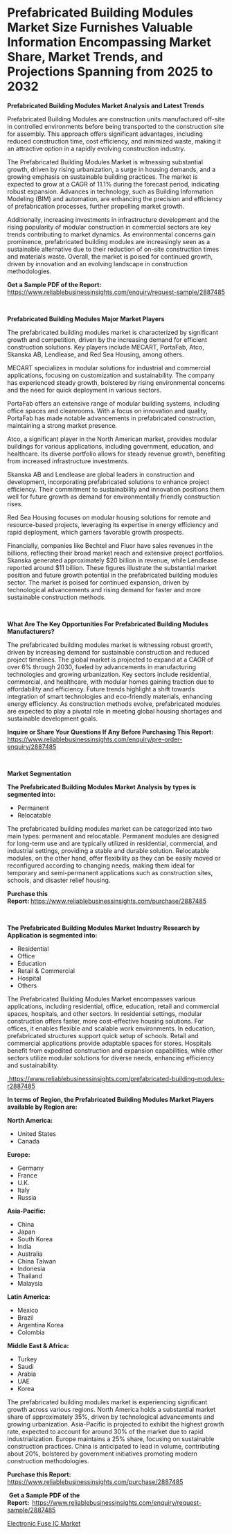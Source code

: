 <p><h1>Prefabricated Building Modules Market Size Furnishes Valuable Information Encompassing Market Share, Market Trends, and Projections Spanning from 2025 to 2032</h1></p><p><strong>Prefabricated Building Modules Market Analysis and Latest Trends</strong></p>
<p><p>Prefabricated Building Modules are construction units manufactured off-site in controlled environments before being transported to the construction site for assembly. This approach offers significant advantages, including reduced construction time, cost efficiency, and minimized waste, making it an attractive option in a rapidly evolving construction industry. </p><p>The Prefabricated Building Modules Market is witnessing substantial growth, driven by rising urbanization, a surge in housing demands, and a growing emphasis on sustainable building practices. The market is expected to grow at a CAGR of 11.1% during the forecast period, indicating robust expansion. Advances in technology, such as Building Information Modeling (BIM) and automation, are enhancing the precision and efficiency of prefabrication processes, further propelling market growth. </p><p>Additionally, increasing investments in infrastructure development and the rising popularity of modular construction in commercial sectors are key trends contributing to market dynamics. As environmental concerns gain prominence, prefabricated building modules are increasingly seen as a sustainable alternative due to their reduction of on-site construction times and materials waste. Overall, the market is poised for continued growth, driven by innovation and an evolving landscape in construction methodologies.</p></p>
<p><strong>Get a Sample PDF of the Report:&nbsp;</strong> <a href="https://www.reliablebusinessinsights.com/enquiry/request-sample/2887485?utm_campaign=2208&utm_medium=2&utm_source=Github&utm_content=ia&utm_term=14032025&utm_id=prefabricated-building-modules">https://www.reliablebusinessinsights.com/enquiry/request-sample/2887485</a></p>
<p>&nbsp;</p>
<p><strong>Prefabricated Building Modules Major Market Players</strong></p>
<p><p>The prefabricated building modules market is characterized by significant growth and competition, driven by the increasing demand for efficient construction solutions. Key players include MECART, PortaFab, Atco, Skanska AB, Lendlease, and Red Sea Housing, among others. </p><p>MECART specializes in modular solutions for industrial and commercial applications, focusing on customization and sustainability. The company has experienced steady growth, bolstered by rising environmental concerns and the need for quick deployment in various sectors.</p><p>PortaFab offers an extensive range of modular building systems, including office spaces and cleanrooms. With a focus on innovation and quality, PortaFab has made notable advancements in prefabricated construction, maintaining a strong market presence.</p><p>Atco, a significant player in the North American market, provides modular buildings for various applications, including government, education, and healthcare. Its diverse portfolio allows for steady revenue growth, benefiting from increased infrastructure investments.</p><p>Skanska AB and Lendlease are global leaders in construction and development, incorporating prefabricated solutions to enhance project efficiency. Their commitment to sustainability and innovation positions them well for future growth as demand for environmentally friendly construction rises.</p><p>Red Sea Housing focuses on modular housing solutions for remote and resource-based projects, leveraging its expertise in energy efficiency and rapid deployment, which garners favorable growth prospects.</p><p>Financially, companies like Bechtel and Fluor have sales revenues in the billions, reflecting their broad market reach and extensive project portfolios. Skanska generated approximately $20 billion in revenue, while Lendlease reported around $11 billion. These figures illustrate the substantial market position and future growth potential in the prefabricated building modules sector. The market is poised for continued expansion, driven by technological advancements and rising demand for faster and more sustainable construction methods.</p></p>
<p>&nbsp;</p>
<p><strong>What Are The Key Opportunities For Prefabricated Building Modules Manufacturers?</strong></p>
<p><p>The prefabricated building modules market is witnessing robust growth, driven by increasing demand for sustainable construction and reduced project timelines. The global market is projected to expand at a CAGR of over 6% through 2030, fueled by advancements in manufacturing technologies and growing urbanization. Key sectors include residential, commercial, and healthcare, with modular homes gaining traction due to affordability and efficiency. Future trends highlight a shift towards integration of smart technologies and eco-friendly materials, enhancing energy efficiency. As construction methods evolve, prefabricated modules are expected to play a pivotal role in meeting global housing shortages and sustainable development goals.</p></p>
<p><strong>Inquire or Share Your Questions If Any Before Purchasing This Report:</strong> <a href="https://www.reliablebusinessinsights.com/enquiry/pre-order-enquiry/2887485?utm_campaign=2208&utm_medium=2&utm_source=Github&utm_content=ia&utm_term=14032025&utm_id=prefabricated-building-modules">https://www.reliablebusinessinsights.com/enquiry/pre-order-enquiry/2887485</a></p>
<p>&nbsp;</p>
<p><strong>Market Segmentation</strong></p>
<p><strong>The Prefabricated Building Modules Market Analysis by types is segmented into:</strong></p>
<p><ul><li>Permanent</li><li>Relocatable</li></ul></p>
<p><p>The prefabricated building modules market can be categorized into two main types: permanent and relocatable. Permanent modules are designed for long-term use and are typically utilized in residential, commercial, and industrial settings, providing a stable and durable solution. Relocatable modules, on the other hand, offer flexibility as they can be easily moved or reconfigured according to changing needs, making them ideal for temporary and semi-permanent applications such as construction sites, schools, and disaster relief housing.</p></p>
<p><strong>Purchase this Report:&nbsp;</strong><a href="https://www.reliablebusinessinsights.com/purchase/2887485?utm_campaign=2208&utm_medium=2&utm_source=Github&utm_content=ia&utm_term=14032025&utm_id=prefabricated-building-modules">https://www.reliablebusinessinsights.com/purchase/2887485</a></p>
<p>&nbsp;</p>
<p><strong>The Prefabricated Building Modules Market Industry Research by Application is segmented into:</strong></p>
<p><ul><li>Residential</li><li>Office</li><li>Education</li><li>Retail & Commercial</li><li>Hospital</li><li>Others</li></ul></p>
<p><p>The Prefabricated Building Modules Market encompasses various applications, including residential, office, education, retail and commercial spaces, hospitals, and other sectors. In residential settings, modular construction offers faster, more cost-effective housing solutions. For offices, it enables flexible and scalable work environments. In education, prefabricated structures support quick setup of schools. Retail and commercial applications provide adaptable spaces for stores. Hospitals benefit from expedited construction and expansion capabilities, while other sectors utilize modular solutions for diverse needs, enhancing efficiency and sustainability.</p></p>
<p><a href="https://www.reliablebusinessinsights.com/prefabricated-building-modules-r2887485?utm_campaign=2208&utm_medium=2&utm_source=Github&utm_content=ia&utm_term=14032025&utm_id=prefabricated-building-modules">&nbsp;https://www.reliablebusinessinsights.com/prefabricated-building-modules-r2887485</a></p>
<p><strong>In terms of Region, the Prefabricated Building Modules Market Players available by Region are:</strong></p>
<p>
    <p> <strong> North America: </strong>
        <ul>
            <li>United States</li>
            <li>Canada</li>
        </ul>
        </p> 
    <p> <strong> Europe: </strong>
        <ul>
            <li>Germany</li>
            <li>France</li>
            <li>U.K.</li>
            <li>Italy</li>
            <li>Russia</li>
        </ul>
        </p> 
    <p> <strong> Asia-Pacific: </strong>
        <ul>
            <li>China</li>
            <li>Japan</li>
            <li>South Korea</li>
            <li>India</li>
            <li>Australia</li>
            <li>China Taiwan</li>
            <li>Indonesia</li>
            <li>Thailand</li>
            <li>Malaysia</li>
        </ul>
        </p> 
    <p> <strong> Latin America: </strong>
        <ul>
            <li>Mexico</li>
            <li>Brazil</li>
            <li>Argentina Korea</li>
            <li>Colombia</li>
        </ul>
        </p> 
    <p> <strong> Middle East & Africa: </strong>
        <ul>
            <li>Turkey</li>
            <li>Saudi</li>
            <li>Arabia</li>
            <li>UAE</li>
            <li>Korea</li>
        </ul>
    </p>
    </p>
<p><p>The prefabricated building modules market is experiencing significant growth across various regions. North America holds a substantial market share of approximately 35%, driven by technological advancements and growing urbanization. Asia-Pacific is projected to exhibit the highest growth rate, expected to account for around 30% of the market due to rapid industrialization. Europe maintains a 25% share, focusing on sustainable construction practices. China is anticipated to lead in volume, contributing about 20%, bolstered by government initiatives promoting modern construction methodologies.</p></p>
<p><strong>Purchase this Report: </strong><a href="https://www.reliablebusinessinsights.com/purchase/2887485?utm_campaign=2208&utm_medium=2&utm_source=Github&utm_content=ia&utm_term=14032025&utm_id=prefabricated-building-modules">https://www.reliablebusinessinsights.com/purchase/2887485</a></p>
<p>&nbsp;<strong>Get a Sample PDF of the Report:&nbsp;&nbsp;</strong><a href="https://www.reliablebusinessinsights.com/enquiry/request-sample/2887485?utm_campaign=2208&utm_medium=2&utm_source=Github&utm_content=ia&utm_term=14032025&utm_id=prefabricated-building-modules">https://www.reliablebusinessinsights.com/enquiry/request-sample/2887485</a></p>
<p><strong></strong></p>
<p><p><a href="https://github.com/DixieGrimes/Market-Research-Report-List-1/blob/main/electronic-fuse-ic-market.md?utm_campaign=2208&utm_medium=2&utm_source=Github&utm_content=ia&utm_term=14032025&utm_id=prefabricated-building-modules">Electronic Fuse IC Market</a></p></p>